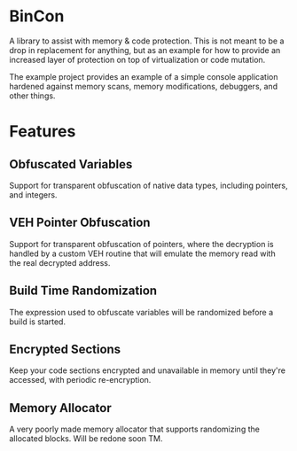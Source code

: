 # BinCon
A library to assist with memory &amp; code protection. This is not meant to be a drop in replacement for anything, but as an example for how to provide an 
increased layer of protection on top of virtualization or code mutation.

The example project provides an example of a simple console application hardened against memory scans, memory modifications, debuggers, and other things.

# Features

## Obfuscated Variables
Support for transparent obfuscation of native data types, including pointers, and integers.

## VEH Pointer Obfuscation
Support for transparent obfuscation of pointers, where the decryption is handled by a custom VEH routine that will
emulate the memory read with the real decrypted address.

## Build Time Randomization
The expression used to obfuscate variables will be randomized before a build is started.

## Encrypted Sections
Keep your code sections encrypted and unavailable in memory until they're accessed, with periodic re-encryption.

## Memory Allocator
A very poorly made memory allocator that supports randomizing the allocated blocks. Will be redone soon TM.